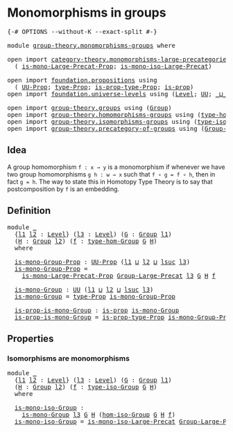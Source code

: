 # Monomorphisms in groups

<pre class="Agda"><a id="36" class="Symbol">{-#</a> <a id="40" class="Keyword">OPTIONS</a> <a id="48" class="Pragma">--without-K</a> <a id="60" class="Pragma">--exact-split</a> <a id="74" class="Symbol">#-}</a>

<a id="79" class="Keyword">module</a> <a id="86" href="group-theory.monomorphisms-groups.html" class="Module">group-theory.monomorphisms-groups</a> <a id="120" class="Keyword">where</a>

<a id="127" class="Keyword">open</a> <a id="132" class="Keyword">import</a> <a id="139" href="category-theory.monomorphisms-large-precategories.html" class="Module">category-theory.monomorphisms-large-precategories</a> <a id="189" class="Keyword">using</a>
  <a id="197" class="Symbol">(</a> <a id="199" href="category-theory.monomorphisms-large-precategories.html#1433" class="Function">is-mono-Large-Precat-Prop</a><a id="224" class="Symbol">;</a> <a id="226" href="category-theory.monomorphisms-large-precategories.html#2161" class="Function">is-mono-iso-Large-Precat</a><a id="250" class="Symbol">)</a>

<a id="253" class="Keyword">open</a> <a id="258" class="Keyword">import</a> <a id="265" href="foundation.propositions.html" class="Module">foundation.propositions</a> <a id="289" class="Keyword">using</a>
  <a id="297" class="Symbol">(</a> <a id="299" href="foundation-core.propositions.html#1322" class="Function">UU-Prop</a><a id="306" class="Symbol">;</a> <a id="308" href="foundation-core.propositions.html#1424" class="Function">type-Prop</a><a id="317" class="Symbol">;</a> <a id="319" href="foundation-core.propositions.html#1491" class="Function">is-prop-type-Prop</a><a id="336" class="Symbol">;</a> <a id="338" href="foundation-core.propositions.html#1246" class="Function">is-prop</a><a id="345" class="Symbol">)</a>
<a id="347" class="Keyword">open</a> <a id="352" class="Keyword">import</a> <a id="359" href="foundation.universe-levels.html" class="Module">foundation.universe-levels</a> <a id="386" class="Keyword">using</a> <a id="392" class="Symbol">(</a><a id="393" href="Agda.Primitive.html#597" class="Postulate">Level</a><a id="398" class="Symbol">;</a> <a id="400" href="foundation-core.universe-levels.html#222" class="Primitive">UU</a><a id="402" class="Symbol">;</a> <a id="404" href="Agda.Primitive.html#810" class="Primitive Operator">_⊔_</a><a id="407" class="Symbol">;</a> <a id="409" href="Agda.Primitive.html#780" class="Primitive">lsuc</a><a id="413" class="Symbol">)</a>

<a id="416" class="Keyword">open</a> <a id="421" class="Keyword">import</a> <a id="428" href="group-theory.groups.html" class="Module">group-theory.groups</a> <a id="448" class="Keyword">using</a> <a id="454" class="Symbol">(</a><a id="455" href="group-theory.groups.html#2398" class="Function">Group</a><a id="460" class="Symbol">)</a>
<a id="462" class="Keyword">open</a> <a id="467" class="Keyword">import</a> <a id="474" href="group-theory.homomorphisms-groups.html" class="Module">group-theory.homomorphisms-groups</a> <a id="508" class="Keyword">using</a> <a id="514" class="Symbol">(</a><a id="515" href="group-theory.homomorphisms-groups.html#1617" class="Function">type-hom-Group</a><a id="529" class="Symbol">)</a>
<a id="531" class="Keyword">open</a> <a id="536" class="Keyword">import</a> <a id="543" href="group-theory.isomorphisms-groups.html" class="Module">group-theory.isomorphisms-groups</a> <a id="576" class="Keyword">using</a> <a id="582" class="Symbol">(</a><a id="583" href="group-theory.isomorphisms-groups.html#1701" class="Function">type-iso-Group</a><a id="597" class="Symbol">;</a> <a id="599" href="group-theory.isomorphisms-groups.html#1793" class="Function">hom-iso-Group</a><a id="612" class="Symbol">)</a>
<a id="614" class="Keyword">open</a> <a id="619" class="Keyword">import</a> <a id="626" href="group-theory.precategory-of-groups.html" class="Module">group-theory.precategory-of-groups</a> <a id="661" class="Keyword">using</a> <a id="667" class="Symbol">(</a><a id="668" href="group-theory.precategory-of-groups.html#734" class="Function">Group-Large-Precat</a><a id="686" class="Symbol">)</a>
</pre>
## Idea

A group homomorphism `f : x → y` is a monomorphism if whenever we have two group homomorphisms `g h : w → x` such that `f ∘ g = f ∘ h`, then in fact `g = h`. The way to state this in Homotopy Type Theory is to say that postcomposition by `f` is an embedding.

## Definition

<pre class="Agda"><a id="985" class="Keyword">module</a> <a id="992" href="group-theory.monomorphisms-groups.html#992" class="Module">_</a>
  <a id="996" class="Symbol">{</a><a id="997" href="group-theory.monomorphisms-groups.html#997" class="Bound">l1</a> <a id="1000" href="group-theory.monomorphisms-groups.html#1000" class="Bound">l2</a> <a id="1003" class="Symbol">:</a> <a id="1005" href="Agda.Primitive.html#597" class="Postulate">Level</a><a id="1010" class="Symbol">}</a> <a id="1012" class="Symbol">(</a><a id="1013" href="group-theory.monomorphisms-groups.html#1013" class="Bound">l3</a> <a id="1016" class="Symbol">:</a> <a id="1018" href="Agda.Primitive.html#597" class="Postulate">Level</a><a id="1023" class="Symbol">)</a> <a id="1025" class="Symbol">(</a><a id="1026" href="group-theory.monomorphisms-groups.html#1026" class="Bound">G</a> <a id="1028" class="Symbol">:</a> <a id="1030" href="group-theory.groups.html#2398" class="Function">Group</a> <a id="1036" href="group-theory.monomorphisms-groups.html#997" class="Bound">l1</a><a id="1038" class="Symbol">)</a>
  <a id="1042" class="Symbol">(</a><a id="1043" href="group-theory.monomorphisms-groups.html#1043" class="Bound">H</a> <a id="1045" class="Symbol">:</a> <a id="1047" href="group-theory.groups.html#2398" class="Function">Group</a> <a id="1053" href="group-theory.monomorphisms-groups.html#1000" class="Bound">l2</a><a id="1055" class="Symbol">)</a> <a id="1057" class="Symbol">(</a><a id="1058" href="group-theory.monomorphisms-groups.html#1058" class="Bound">f</a> <a id="1060" class="Symbol">:</a> <a id="1062" href="group-theory.homomorphisms-groups.html#1617" class="Function">type-hom-Group</a> <a id="1077" href="group-theory.monomorphisms-groups.html#1026" class="Bound">G</a> <a id="1079" href="group-theory.monomorphisms-groups.html#1043" class="Bound">H</a><a id="1080" class="Symbol">)</a>
  <a id="1084" class="Keyword">where</a>

  <a id="1093" href="group-theory.monomorphisms-groups.html#1093" class="Function">is-mono-Group-Prop</a> <a id="1112" class="Symbol">:</a> <a id="1114" href="foundation-core.propositions.html#1322" class="Function">UU-Prop</a> <a id="1122" class="Symbol">(</a><a id="1123" href="group-theory.monomorphisms-groups.html#997" class="Bound">l1</a> <a id="1126" href="Agda.Primitive.html#810" class="Primitive Operator">⊔</a> <a id="1128" href="group-theory.monomorphisms-groups.html#1000" class="Bound">l2</a> <a id="1131" href="Agda.Primitive.html#810" class="Primitive Operator">⊔</a> <a id="1133" href="Agda.Primitive.html#780" class="Primitive">lsuc</a> <a id="1138" href="group-theory.monomorphisms-groups.html#1013" class="Bound">l3</a><a id="1140" class="Symbol">)</a>
  <a id="1144" href="group-theory.monomorphisms-groups.html#1093" class="Function">is-mono-Group-Prop</a> <a id="1163" class="Symbol">=</a>
    <a id="1169" href="category-theory.monomorphisms-large-precategories.html#1433" class="Function">is-mono-Large-Precat-Prop</a> <a id="1195" href="group-theory.precategory-of-groups.html#734" class="Function">Group-Large-Precat</a> <a id="1214" href="group-theory.monomorphisms-groups.html#1013" class="Bound">l3</a> <a id="1217" href="group-theory.monomorphisms-groups.html#1026" class="Bound">G</a> <a id="1219" href="group-theory.monomorphisms-groups.html#1043" class="Bound">H</a> <a id="1221" href="group-theory.monomorphisms-groups.html#1058" class="Bound">f</a>

  <a id="1226" href="group-theory.monomorphisms-groups.html#1226" class="Function">is-mono-Group</a> <a id="1240" class="Symbol">:</a> <a id="1242" href="foundation-core.universe-levels.html#222" class="Primitive">UU</a> <a id="1245" class="Symbol">(</a><a id="1246" href="group-theory.monomorphisms-groups.html#997" class="Bound">l1</a> <a id="1249" href="Agda.Primitive.html#810" class="Primitive Operator">⊔</a> <a id="1251" href="group-theory.monomorphisms-groups.html#1000" class="Bound">l2</a> <a id="1254" href="Agda.Primitive.html#810" class="Primitive Operator">⊔</a> <a id="1256" href="Agda.Primitive.html#780" class="Primitive">lsuc</a> <a id="1261" href="group-theory.monomorphisms-groups.html#1013" class="Bound">l3</a><a id="1263" class="Symbol">)</a>
  <a id="1267" href="group-theory.monomorphisms-groups.html#1226" class="Function">is-mono-Group</a> <a id="1281" class="Symbol">=</a> <a id="1283" href="foundation-core.propositions.html#1424" class="Function">type-Prop</a> <a id="1293" href="group-theory.monomorphisms-groups.html#1093" class="Function">is-mono-Group-Prop</a>

  <a id="1315" href="group-theory.monomorphisms-groups.html#1315" class="Function">is-prop-is-mono-Group</a> <a id="1337" class="Symbol">:</a> <a id="1339" href="foundation-core.propositions.html#1246" class="Function">is-prop</a> <a id="1347" href="group-theory.monomorphisms-groups.html#1226" class="Function">is-mono-Group</a>
  <a id="1363" href="group-theory.monomorphisms-groups.html#1315" class="Function">is-prop-is-mono-Group</a> <a id="1385" class="Symbol">=</a> <a id="1387" href="foundation-core.propositions.html#1491" class="Function">is-prop-type-Prop</a> <a id="1405" href="group-theory.monomorphisms-groups.html#1093" class="Function">is-mono-Group-Prop</a>
</pre>
## Properties

### Isomorphisms are monomorphisms

<pre class="Agda"><a id="1488" class="Keyword">module</a> <a id="1495" href="group-theory.monomorphisms-groups.html#1495" class="Module">_</a>
  <a id="1499" class="Symbol">{</a><a id="1500" href="group-theory.monomorphisms-groups.html#1500" class="Bound">l1</a> <a id="1503" href="group-theory.monomorphisms-groups.html#1503" class="Bound">l2</a> <a id="1506" class="Symbol">:</a> <a id="1508" href="Agda.Primitive.html#597" class="Postulate">Level</a><a id="1513" class="Symbol">}</a> <a id="1515" class="Symbol">(</a><a id="1516" href="group-theory.monomorphisms-groups.html#1516" class="Bound">l3</a> <a id="1519" class="Symbol">:</a> <a id="1521" href="Agda.Primitive.html#597" class="Postulate">Level</a><a id="1526" class="Symbol">)</a> <a id="1528" class="Symbol">(</a><a id="1529" href="group-theory.monomorphisms-groups.html#1529" class="Bound">G</a> <a id="1531" class="Symbol">:</a> <a id="1533" href="group-theory.groups.html#2398" class="Function">Group</a> <a id="1539" href="group-theory.monomorphisms-groups.html#1500" class="Bound">l1</a><a id="1541" class="Symbol">)</a>
  <a id="1545" class="Symbol">(</a><a id="1546" href="group-theory.monomorphisms-groups.html#1546" class="Bound">H</a> <a id="1548" class="Symbol">:</a> <a id="1550" href="group-theory.groups.html#2398" class="Function">Group</a> <a id="1556" href="group-theory.monomorphisms-groups.html#1503" class="Bound">l2</a><a id="1558" class="Symbol">)</a> <a id="1560" class="Symbol">(</a><a id="1561" href="group-theory.monomorphisms-groups.html#1561" class="Bound">f</a> <a id="1563" class="Symbol">:</a> <a id="1565" href="group-theory.isomorphisms-groups.html#1701" class="Function">type-iso-Group</a> <a id="1580" href="group-theory.monomorphisms-groups.html#1529" class="Bound">G</a> <a id="1582" href="group-theory.monomorphisms-groups.html#1546" class="Bound">H</a><a id="1583" class="Symbol">)</a>
  <a id="1587" class="Keyword">where</a>

  <a id="1596" href="group-theory.monomorphisms-groups.html#1596" class="Function">is-mono-iso-Group</a> <a id="1614" class="Symbol">:</a>
    <a id="1620" href="group-theory.monomorphisms-groups.html#1226" class="Function">is-mono-Group</a> <a id="1634" href="group-theory.monomorphisms-groups.html#1516" class="Bound">l3</a> <a id="1637" href="group-theory.monomorphisms-groups.html#1529" class="Bound">G</a> <a id="1639" href="group-theory.monomorphisms-groups.html#1546" class="Bound">H</a> <a id="1641" class="Symbol">(</a><a id="1642" href="group-theory.isomorphisms-groups.html#1793" class="Function">hom-iso-Group</a> <a id="1656" href="group-theory.monomorphisms-groups.html#1529" class="Bound">G</a> <a id="1658" href="group-theory.monomorphisms-groups.html#1546" class="Bound">H</a> <a id="1660" href="group-theory.monomorphisms-groups.html#1561" class="Bound">f</a><a id="1661" class="Symbol">)</a>
  <a id="1665" href="group-theory.monomorphisms-groups.html#1596" class="Function">is-mono-iso-Group</a> <a id="1683" class="Symbol">=</a> <a id="1685" href="category-theory.monomorphisms-large-precategories.html#2161" class="Function">is-mono-iso-Large-Precat</a> <a id="1710" href="group-theory.precategory-of-groups.html#734" class="Function">Group-Large-Precat</a> <a id="1729" href="group-theory.monomorphisms-groups.html#1516" class="Bound">l3</a> <a id="1732" href="group-theory.monomorphisms-groups.html#1529" class="Bound">G</a> <a id="1734" href="group-theory.monomorphisms-groups.html#1546" class="Bound">H</a> <a id="1736" href="group-theory.monomorphisms-groups.html#1561" class="Bound">f</a>
</pre>